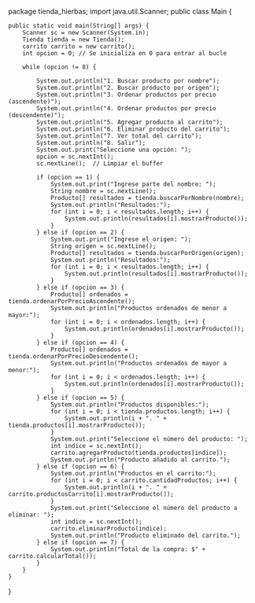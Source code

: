 package tienda_hierbas; import java.util.Scanner; public class Main {

    public static void main(String[] args) {
        Scanner sc = new Scanner(System.in);
        Tienda tienda = new Tienda();
        carrito carrito = new carrito();
        int opcion = 0; // Se inicializa en 0 para entrar al bucle

        while (opcion != 8) {
            
            System.out.println("1. Buscar producto por nombre");
            System.out.println("2. Buscar producto por origen");
            System.out.println("3. Ordenar productos por precio (ascendente)");
            System.out.println("4. Ordenar productos por precio (descendente)");
            System.out.println("5. Agregar producto al carrito");
            System.out.println("6. Eliminar producto del carrito");
            System.out.println("7. Ver total del carrito");
            System.out.println("8. Salir");
            System.out.print("Seleccione una opción: ");
            opcion = sc.nextInt();
            sc.nextLine();  // Limpiar el buffer

            if (opcion == 1) {
                System.out.print("Ingrese parte del nombre: ");
                String nombre = sc.nextLine();
                Producto[] resultados = tienda.buscarPorNombre(nombre);
                System.out.println("Resultados:");
                for (int i = 0; i < resultados.length; i++) {
                    System.out.println(resultados[i].mostrarProducto());
                }
            } else if (opcion == 2) {
                System.out.print("Ingrese el origen: ");
                String origen = sc.nextLine();
                Producto[] resultados = tienda.buscarPorOrigen(origen);
                System.out.println("Resultados:");
                for (int i = 0; i < resultados.length; i++) {
                    System.out.println(resultados[i].mostrarProducto());
                }
            } else if (opcion == 3) {
                Producto[] ordenados = tienda.ordenarPorPrecioAscendente();
                System.out.println("Productos ordenados de menor a mayor:");
                for (int i = 0; i < ordenados.length; i++) {
                    System.out.println(ordenados[i].mostrarProducto());
                }
            } else if (opcion == 4) {
                Producto[] ordenados = tienda.ordenarPorPrecioDescendente();
                System.out.println("Productos ordenados de mayor a menor:");
                for (int i = 0; i < ordenados.length; i++) {
                    System.out.println(ordenados[i].mostrarProducto());
                }
            } else if (opcion == 5) {
                System.out.println("Productos disponibles:");
                for (int i = 0; i < tienda.productos.length; i++) {
                    System.out.println(i + ". " + tienda.productos[i].mostrarProducto());
                }
                System.out.print("Seleccione el número del producto: ");
                int indice = sc.nextInt();
                carrito.agregarProducto(tienda.productos[indice]);
                System.out.println("Producto añadido al carrito.");
            } else if (opcion == 6) {
                System.out.println("Productos en el carrito:");
                for (int i = 0; i < carrito.cantidadProductos; i++) {
                    System.out.println(i + ". " + carrito.productosCarrito[i].mostrarProducto());
                }
                System.out.print("Seleccione el número del producto a eliminar: ");
                int indice = sc.nextInt();
                carrito.eliminarProducto(indice);
                System.out.println("Producto eliminado del carrito.");
            } else if (opcion == 7) {
                System.out.println("Total de la compra: $" + carrito.calcularTotal());
            }
        }
    }
}

